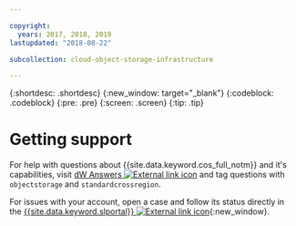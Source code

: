 ```yaml
---

copyright:
  years: 2017, 2018, 2019
lastupdated: "2018-08-22"

subcollection: cloud-object-storage-infrastructure

---
```

{:shortdesc: .shortdesc}
{:new_window: target="_blank"}
{:codeblock: .codeblock}
{:pre: .pre}
{:screen: .screen}
{:tip: .tip}


# Getting support

For help with questions about {{site.data.keyword.cos_full_notm}} and it's capabilities, visit [dW Answers ![External link icon](../../icons/launch-glyph.svg "External link icon")](https://developer.ibm.com/answers/smartspace/cloudobjectstorage/index.html) and tag questions with `objectstorage` and `standardcrossregion`.

For issues with your account, open a case and follow its status directly in the [{{site.data.keyword.slportal}} ![External link icon](../../icons/launch-glyph.svg "External link icon")](https://cloud.ibm.com/){:new_window}.
